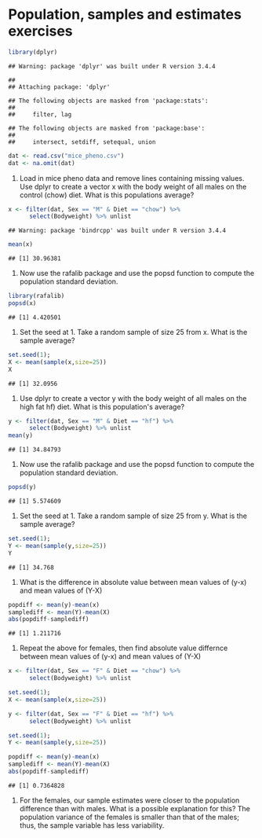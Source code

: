 Population, samples and estimates exercises
================

``` r
library(dplyr)
```

    ## Warning: package 'dplyr' was built under R version 3.4.4

    ## 
    ## Attaching package: 'dplyr'

    ## The following objects are masked from 'package:stats':
    ## 
    ##     filter, lag

    ## The following objects are masked from 'package:base':
    ## 
    ##     intersect, setdiff, setequal, union

``` r
dat <- read.csv("mice_pheno.csv")
dat <- na.omit(dat) 
```

1.  Load in mice pheno data and remove lines containing missing values. Use dplyr to create a vector x with the body weight of all males on the control (chow) diet. What is this populations average?

``` r
x <- filter(dat, Sex == "M" & Diet == "chow") %>% 
      select(Bodyweight) %>% unlist
```

    ## Warning: package 'bindrcpp' was built under R version 3.4.4

``` r
mean(x)
```

    ## [1] 30.96381

1.  Now use the rafalib package and use the popsd function to compute the population standard deviation.

``` r
library(rafalib)
popsd(x)
```

    ## [1] 4.420501

1.  Set the seed at 1. Take a random sample of size 25 from x. What is the sample average?

``` r
set.seed(1);
X <- mean(sample(x,size=25))
X
```

    ## [1] 32.0956

1.  Use dplyr to create a vector y with the body weight of all males on the high fat hf) diet. What is this population's average?

``` r
y <- filter(dat, Sex == "M" & Diet == "hf") %>% 
      select(Bodyweight) %>% unlist
mean(y)
```

    ## [1] 34.84793

1.  Now use the rafalib package and use the popsd function to compute the population standard deviation.

``` r
popsd(y)
```

    ## [1] 5.574609

1.  Set the seed at 1. Take a random sample of size 25 from y. What is the sample average?

``` r
set.seed(1);
Y <- mean(sample(y,size=25))
Y
```

    ## [1] 34.768

1.  What is the difference in absolute value between mean values of (y-x) and mean values of (Y-X)

``` r
popdiff <- mean(y)-mean(x)
samplediff <- mean(Y)-mean(X)
abs(popdiff-samplediff)
```

    ## [1] 1.211716

1.  Repeat the above for females, then find absolute value differnce between mean values of (y-x) and mean values of (Y-X)

``` r
x <- filter(dat, Sex == "F" & Diet == "chow") %>% 
      select(Bodyweight) %>% unlist

set.seed(1);
X <- mean(sample(x,size=25))

y <- filter(dat, Sex == "F" & Diet == "hf") %>% 
      select(Bodyweight) %>% unlist

set.seed(1);
Y <- mean(sample(y,size=25))

popdiff <- mean(y)-mean(x)
samplediff <- mean(Y)-mean(X)
abs(popdiff-samplediff)
```

    ## [1] 0.7364828

1.  For the females, our sample estimates were closer to the population difference than with males. What is a possible explanation for this? The population variance of the females is smaller than that of the males; thus, the sample variable has less variability.
